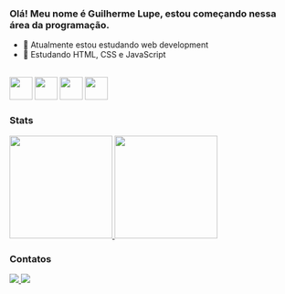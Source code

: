 ### Olá! Meu nome é Guilherme Lupe, estou começando nessa área da programação.

- 🔭 Atualmente estou estudando web development
- 🌱 Estudando HTML, CSS e JavaScript

<br>
<div>
  <img src="https://cdn.jsdelivr.net/gh/devicons/devicon/icons/javascript/javascript-original.svg" width= "40"/>
  <img src="https://cdn.jsdelivr.net/gh/devicons/devicon/icons/html5/html5-original.svg" width= "40"/>
  <img src="https://cdn.jsdelivr.net/gh/devicons/devicon/icons/css3/css3-original.svg" width= "40"/>
  <img src="https://cdn.jsdelivr.net/gh/devicons/devicon/icons/photoshop/photoshop-line.svg" width= "40"/>
</div>

### Stats

<div>
  <a href="https://github.com/Gui1127">
    <img height="180em" src="https://github-readme-stats.vercel.app/api/top-langs/?username=Gui127&layout=compact&langs_count=7&theme=github_dark"/>
    <img height="180em" src="https://github-readme-stats.vercel.app/api?username=Gui1127&show_icons=true&theme=github_dark&include_all_commits=true&count_private=true"/>
  </a>
</div>

### Contatos

<div>
  <a href="https://www.linkedin.com/in/guilherme-lupe-jorge-277858250/" target="_blank">
    <img src="https://img.shields.io/badge/LinkedIn-0077B5?style=for-the-badge&logo=linkedin&logoColor=white" />
  </a>
  <a href="mailto:guilupe1127@gmail.com" target="_blank">
    <img src="https://img.shields.io/badge/Gmail-D14836?style=for-the-badge&logo=gmail&logoColor=white" />
  </a> 
</div>  
